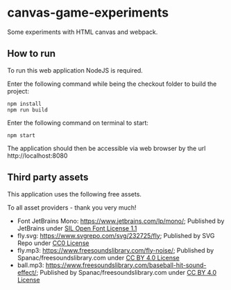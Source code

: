 # canvas-game-experiments

Some experiments with HTML canvas and webpack.

## How to run

To run this web application NodeJS is required.

Enter the following command while being the checkout folder to build the project:

    npm install
    npm run build

Enter the following command on terminal to start:

    npm start

The application should then be accessible via web browser by the url http://localhost:8080 



## Third party assets

This application uses the following free assets.

To all asset providers - thank you very much! 

* Font JetBrains Mono: https://www.jetbrains.com/lp/mono/; Published by JetBrains under [SIL Open Font License 1.1](https://github.com/JetBrains/JetBrainsMono/blob/master/OFL.txt)
* fly.svg: https://www.svgrepo.com/svg/232725/fly; Published by SVG Repo under [CC0 License](https://www.svgrepo.com/page/licensing)
* fly.mp3: https://www.freesoundslibrary.com/fly-noise/; Published by Spanac/freesoundslibrary.com under [CC BY 4.0 License](https://creativecommons.org/licenses/by/4.0/)
* ball.mp3: https://www.freesoundslibrary.com/baseball-hit-sound-effect/; Published by Spanac/freesoundslibrary.com under [CC BY 4.0 License](https://creativecommons.org/licenses/by/4.0/)
